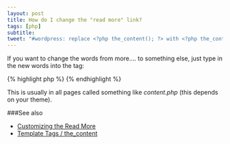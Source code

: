 ```yaml
---
layout: post
title: How do I change the "read more" link?
tags: [php]
subtitle: 
tweet: "#wordpress: replace <?php the_content(); ?> with <?php the_content(&#34; Read on...&#34; ); ?> in contents.php etc"
---
```


If you want to change the words from more.... to something else, just type in the new words into the tag:

{% highlight php %}
    <?php the_content('Read on...'); ?>
{% endhighlight %}

This is usually in all pages called something like _content.php_ (this depends on your theme). 

###See also

- [Customizing the Read More][wordpress2]
- [Template Tags / the_content][wordpress3]

[wordpress2]: https://codex.wordpress.org/Customizing_the_Read_More
[wordpress3]: https://codex.wordpress.org/Template_Tags/the_content

